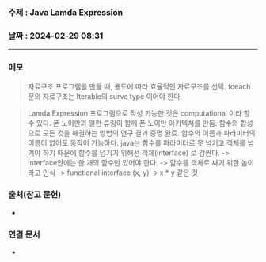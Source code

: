 ### 주제 : Java Lamda Expression

### 날짜 : 2024-02-29 08:31
----
### 메모
> 자료구조
> 프로그램을 만들 때, 용도에 따라 효율적인 자료구조를 선택.
> foeach 문의 자료구조는 Iterable의 surve type 이어야 한다.

> Lamda Expression
> 프로그램으로 작성 가능한 것은 computational 이라 할 수 있다.
> 폰 노이만과 앨런 튜링이 함께 폰 노이만 아키텍쳐를 만듬.
> 함수의 합성으로 모든 것을 해결하는 방법의 연구 결과 증명 완료.
> 함수의 이름과 파라미터의 이름이 없어도 동작이 가능하다.
> java는 함수를 파라미터로 못 넘기고 객체를 넘겨야 하기 때문에 함수를 넘기기 위해선 객체(interface) 로 감싼다.
> -> interface안에는 한 개의 함수만 있어야 한다. -> 함수를 객체로 싸기 위한 놈이라고 인식 -> functional interface
> (x, y) -> x * y 같은 것
> 

### 출처(참고 문헌)
-

### 연결 문서
-
